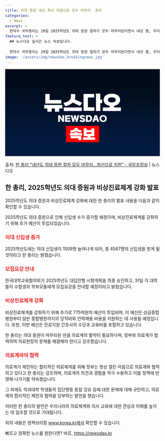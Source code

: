 ```yaml
---
title: 의대 증원 내년 최선 지원으로 모두 마무리  총리
categories:
  - News
excerpt: >
  한덕수 국무총리는 29일 2025학년도 의대 증원 절차가 모두 마무리된다면서 내년 봄, 우리나라 의대들은 올…
feature_text: >
  ## 뉴스다오 실시간 뉴스 속보입니다.

  한덕수 국무총리는 29일 2025학년도 의대 증원 절차가 모두 마무리된다면서 내년 봄, 우리나라 의대들은 올…
image: '/assets/img/newsdao_breakingnews.jpg'
---
```


![뉴스다오 속보](/assets/img/newsdao_breakingnews.jpg)

<p>출처: <a href="https://newsdao.kr/3945" rel="dofollow">한 총리 “내년도 의대 증원 절차 모두 마무리…최선으로 지원”   - 국무조정실</a> | 뉴스다오</p>

<h2 data-ke-size="size26">한 총리, 2025학년도 의대 증원과 비상진료체계 강화 발표</h2>

2025학년도 의대 증원과 비상진료체계 강화에 대한 한 총리의 발표 내용을 다음과 같이 확인할 수 있습니다.

<p data-ke-size="size16">2025학년도 의대 증원으로 인해 신입생 수가 증가할 예정이며, 비상진료체계를 강화하기 위해 추가 예산이 투입되었습니다.</p>

<h3><b><span style="color: #ee2323;">의대 신입생 증가</span></b></h3>

2025학년도에는 의대 신입생이 1509명 늘어나게 되어, 총 4567명의 신입생을 받게 될 것이라고 한 총리는 밝혔습니다.

<h3><b><span style="color: #ee2323;">모집요강 안내</span></b></h3>

한국대학교육협의회가 2025학년도 대입전형 시행계획을 최종 승인하고, 31일 각 대학들이 수험생과 학부모들에게 모집요강을 안내할 예정이라고 밝혔습니다.

<h3><b><span style="color: #ee2323;">비상진료체계 강화</span></b></h3>

비상진료체계를 강화하기 위해 추가로 775억원의 예산이 투입되며, 이 예산은 상급종합병원부터 일반 종합병원까지의 당직비와 인력채용 비용을 지원하는 데 사용될 예정입니다. 또한, 이번 예산은 진료지원 간호사의 수당과 교육비를 포함하고 있습니다.

한 총리는 의대 증원이 마무리된 만큼 의료계의 활약이 필요하다며, 정부와 의료계가 협력하여 의료현장의 문제를 해결해야 한다고 강조했습니다.

<h3><b><span style="color: #ee2323;">의료계와의 협력</span></b></h3>

의료계가 제언하는 합리적인 의료체계를 위해 정부는 항상 열린 마음으로 의료계와 협력하고 있다고 한 총리는 강조하며, 의료계의 의견과 경험을 적극 수용하고 이를 정책에 반영해 나가기를 약속했습니다.

그 외에도 의과대학 학생들의 집단행동 동참 강요 등에 대한 문제에 대해 규탄하고, 의료계의 합리적인 제언과 협력을 당부하는 발언을 했습니다.

이러한 한 총리의 발언은 우리나라의 의료체계와 의사 교육에 대한 관심과 이해를 높이는 데 일조할 것으로 기대됩니다.

위의 내용은 정책브리핑 www.korea.kr에서 확인할 수 있습니다. 

빠르고 정확한 뉴스를 원한다면? 바로, <a href="https://newsdao.kr" rel="dofollow">https://newsdao.kr</a>


